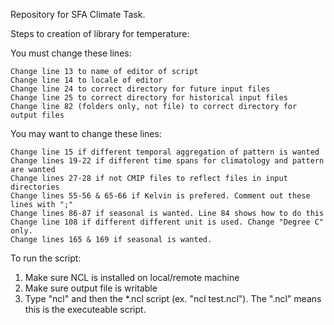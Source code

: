 Repository for SFA Climate Task.

Steps to creation of library for temperature:

You must change these lines:

    Change line 13 to name of editor of script
    Change line 14 to locale of editor
    Change line 24 to correct directory for future input files
    Change line 25 to correct directory for historical input files
    Change line 82 (folders only, not file) to correct directory for output files

You may want to change these lines:

    Change line 15 if different temporal aggregation of pattern is wanted
    Change lines 19-22 if different time spans for climatology and pattern are wanted
    Change lines 27-28 if not CMIP files to reflect files in input directories
    Change lines 55-56 & 65-66 if Kelvin is prefered. Comment out these lines with ";"
    Change lines 86-87 if seasonal is wanted. Line 84 shows how to do this
    Change line 108 if different different unit is used. Change "Degree C" only.
    Change lines 165 & 169 if seasonal is wanted.

To run the script:

1.  Make sure NCL is installed on local/remote machine
2.  Make sure output file is writable
3.  Type "ncl" and then the *.ncl script (ex. "ncl test.ncl").  The ".ncl" means this is the executeable script.
